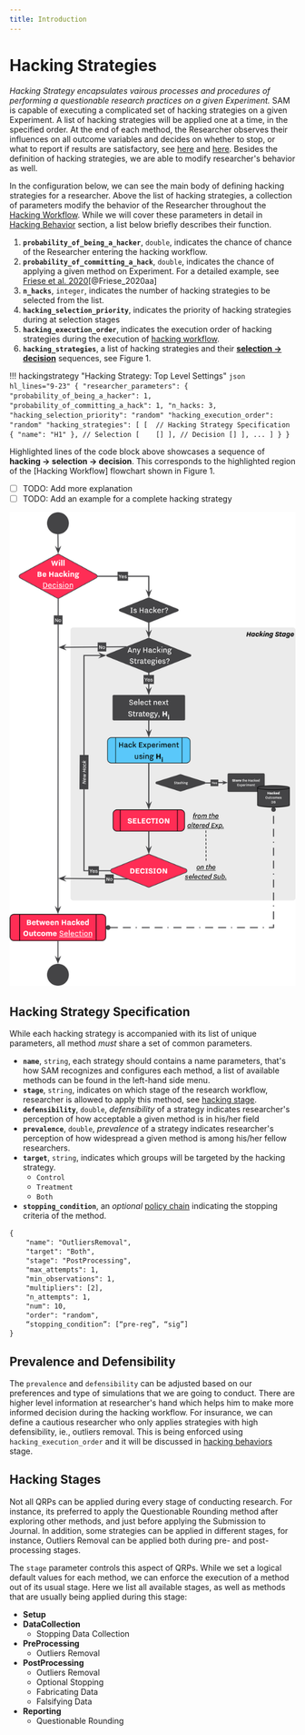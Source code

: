 ```yaml
---
title: Introduction
---
```


# Hacking Strategies

*Hacking Strategy encapsulates vairous processes and procedures of performing a questionable research practices on a given Experiment.* SAM is capable of executing a complicated set of hacking strategies on a given Experiment. A list of hacking strategies will be applied one at a time, in the specified order. At the end of each method, the Researcher observes their influences on all outcome variables and decides on whether to stop, or what to report if results are satisfactory, see [here](design.md#hacking-strategy) and [here](flow.md#perform-research). Besides the definition of hacking strategies, we are able to modify researcher's behavior as well. 

In the configuration below, we can see the main body of defining hacking strategies for a researcher. Above the list of hacking strategies, a collection of parameters modify the behavior of the Researcher throughout the [Hacking Workflow](/hacking-workflow.md). While we will cover these parameters in detail in [Hacking Behavior](/hacking-behaviors.md) section, a list below briefly describes their function.

1. **`probability_of_being_a_hacker`**, `double`, indicates the chance of  chance of the Researcher entering the hacking workflow.
2. **`probability_of_committing_a_hack`**, `double`, indicates the chance of applying a given method on Experiment. For a detailed example, see [Friese et al. 2020](/examples/Friese_et_al_2020.md)[@Friese_2020aa]
3. **`n_hacks`**, `integer`, indicates the number of hacking strategies to be selected from the list.
3. **`hacking_selection_priority`**, indicates the priority of hacking strategies during at selection stages
4. **`hacking_execution_order`**, indicates the execution order of hacking strategies during the execution of [hacking workflow](research-workflow.md#hacking-workflow).
5. **`hacking_strategies`**, a list of hacking strategies and their [**selection → decision**](/decision-strategies.md) sequences, see Figure 1.

!!! hackingstrategy "Hacking Strategy: Top Level Settings"
    ```json hl_lines="9-23"
    {
      "researcher_parameters":
      {
        "probability_of_being_a_hacker": 1,
        "probability_of_committing_a_hack": 1,
        "n_hacks: 3,
        "hacking_selection_priority": "random"
        "hacking_execution_order": "random"
        "hacking_strategies": [
          [ 
             // Hacking Strategy Specification
             {
                 "name": "H1"
             },
             // Selection
             [   
              []
             ],
             // Decision
             []
          ],
          ...
        ]
      }
    }
    ```

Highlighted lines of the code block above showcases a sequence of **hacking → selection → decision**. This corresponds to the highlighted region of the [Hacking Workflow] flowchart shown in Figure 1.

- [ ] TODO: Add more explanation
- [ ] TODO: Add an example for a complete hacking strategy

![<b>Figure 1.</b> Hacking Step](/figures/hacking-step.png)


## Hacking Strategy Specification

While each hacking strategy is accompanied with its list of unique parameters, all method *must* share a set of common parameters.

- **`name`**, `string`, each strategy should contains a name parameters, that's how SAM recognizes and configures each method, a list of available methods can be found in the left-hand side menu.
- **`stage`**, `string`, indicates on which stage of the research workflow, researcher is allowed to apply this method, see [hacking stage](#hacking-stage).
- **`defensibility`**, `double`, *defensibility* of a strategy indicates researcher's perception of how acceptable a given method is in his/her field
- **`prevalence`**, `double`, *prevalence* of a strategy indicates researcher's perception of how widespread a given method is among his/her fellow researchers.
- **`target`**, `string`, indicates which groups will be targeted by the hacking strategy.
	- `Control`
	- `Treatment`
	- `Both`
- **`stopping_condition`**, an *optional* [policy chain](/decision-strategies.md#policy-chain) indicating the stopping criteria of the method.


```
{
	"name": "OutliersRemoval",
	"target": "Both",
	"stage": "PostProcessing",
	"max_attempts": 1,
	"min_observations": 1,
	"multipliers": [2],
	"n_attempts": 1,
	"num": 10,
	"order": "random",
	“stopping_condition”: [“pre-reg”, “sig”]
}
```

## Prevalence and Defensibility

The `prevalence` and `defensibility` can be adjusted based on our preferences and type of simulations that we are going to conduct. There are higher level information at researcher's hand which helps him to make more informed decision during the hacking workflow. For insurance, we can define a cautious researcher who only applies strategies with high defensibility, ie., outliers removal. This is being enforced using `hacking_execution_order` and it will be discussed in [hacking behaviors](/hacking-behaviors.md) stage.

## Hacking Stages

Not all QRPs can be applied during every stage of conducting research. For instance, its preferred to apply the Questionable Rounding method after exploring other methods, and just before applying the Submission to Journal. In addition, some strategies can be applied in different stages, for instance, Outliers Removal can be applied both during pre- and post-processing stages. 

The `stage` parameter controls this aspect of QRPs. While we set a logical default values for each method, we can enforce the execution of a method out of its usual stage. Here we list all available stages, as well as methods that are usually being applied during this stage:

- **Setup**
- **DataCollection**
	- Stopping Data Collection
- **PreProcessing**
	- Outliers Removal
- **PostProcessing**
	- Outliers Removal
	- Optional Stopping
	- Fabricating Data
	- Falsifying Data
- **Reporting**
	- Questionable Rounding



